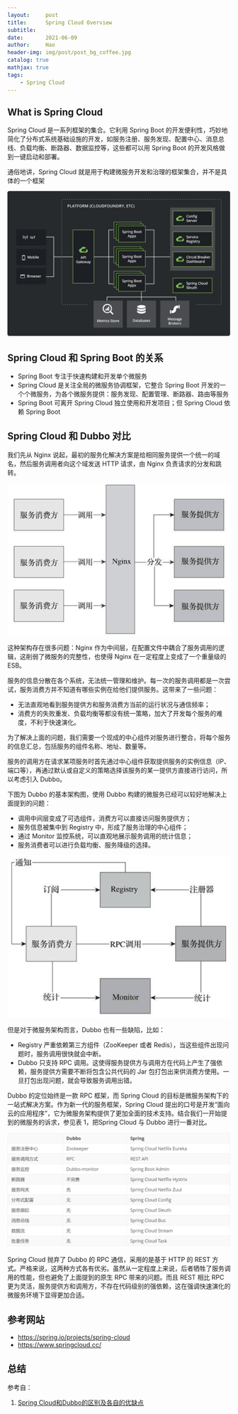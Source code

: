 ```yaml
---
layout:     post
title:      Spring Cloud Overview
subtitle:   
date:       2021-06-09
author:     Hao
header-img: img/post/post_bg_coffee.jpg
catalog: true
mathjax: true
tags:
    - Spring Cloud
---
```


## What is Spring Cloud

Spring Cloud 是一系列框架的集合。它利用 Spring Boot 的开发便利性，巧妙地简化了分布式系统基础设施的开发，如服务注册、服务发现、配置中心、消息总线、负载均衡、断路器、数据监控等，这些都可以用 Spring Boot 的开发风格做到一键启动和部署。

通俗地讲，Spring Cloud 就是用于构建微服务开发和治理的框架集合，并不是具体的一个框架

![img](/img/SpringCloud/sc_def.png)

## Spring Cloud 和 Spring Boot 的关系

+ Spring Boot 专注于快速构建和开发单个微服务
+ Spring Cloud 是关注全局的微服务协调框架，它整合 Spring Boot 开发的一个个微服务，为各个微服务提供：服务发现、配置管理、断路器、路由等服务
+ Spring Boot 可离开 Spring Cloud 独立使用和开发项目；但 Spring Cloud 依赖 Spring Boot

## Spring Cloud 和 Dubbo 对比

我们先从 Nginx 说起，最初的服务化解决方案是给相同服务提供一个统一的域名，然后服务调用者向这个域发送 HTTP 请求，由 Nginx 负责请求的分发和跳转。

![img](/img/SpringCloud/nginx.png)

这种架构存在很多问题：Nginx 作为中间层，在配置文件中耦合了服务调用的逻辑，这削弱了微服务的完整性，也使得 Nginx 在一定程度上变成了一个重量级的 ESB。

服务的信息分散在各个系统，无法统一管理和维护。每一次的服务调用都是一次尝试，服务消费方并不知道有哪些实例在给他们提供服务。这带来了一些问题：
+ 无法直观地看到服务提供方和服务消费方当前的运行状况与通信频率；
+ 消费方的失败重发、负载均衡等都没有统一策略，加大了开发每个服务的难度，不利于快速演化。

为了解决上面的问题，我们需要一个现成的中心组件对服务进行整合，将每个服务的信息汇总，包括服务的组件名称、地址、数量等。

服务的调用方在请求某项服务时首先通过中心组件获取提供服务的实例信息（IP、端口等），再通过默认或自定义的策略选择该服务的某一提供方直接进行访问，所以考虑引入 Dubbo。

下图为 Dubbo 的基本架构图，使用 Dubbo 构建的微服务已经可以较好地解决上面提到的问题：
+ 调用中间层变成了可选组件，消费方可以直接访问服务提供方；
+ 服务信息被集中到 Registry 中，形成了服务治理的中心组件；
+ 通过 Monitor 监控系统，可以直观地展示服务调用的统计信息；
+ 服务消费者可以进行负载均衡、服务降级的选择。

![img](/img/SpringCloud/dubbo.png)

但是对于微服务架构而言，Dubbo 也有一些缺陷，比如：
+ Registry 严重依赖第三方组件（ZooKeeper 或者 Redis），当这些组件出现问题时，服务调用很快就会中断。
+ Dubbo 只支持 RPC 调用。这使得服务提供方与调用方在代码上产生了强依赖，服务提供方需要不断将包含公共代码的 Jar 包打包出来供消费方使用。一旦打包出现问题，就会导致服务调用出错。

Dubbo 的定位始终是一款 RPC 框架，而 Spring Cloud 的目标是微服务架构下的一站式解决方案。作为新一代的服务框架，Spring Cloud 提出的口号是开发“面向云的应用程序”，它为微服务架构提供了更加全面的技术支持。结合我们一开始提到的微服务的诉求，参见表 1，把Spring Cloud 与 Dubbo 进行一番对比。

![img](/img/SpringCloud/sc_vs_dubbo.png)

Spring Cloud 抛弃了 Dubbo 的 RPC 通信，采用的是基于 HTTP 的 REST 方式。严格来说，这两种方式各有优劣。虽然从一定程度上来说，后者牺牲了服务调用的性能，但也避免了上面提到的原生 RPC 带来的问题。而且 REST 相比 RPC 更为灵活，服务提供方和调用方，不存在代码级别的强依赖，这在强调快速演化的微服务环境下显得更加合适。

## 参考网站

+ https://spring.io/projects/spring-cloud
+ https://www.springcloud.cc/

## 总结

参考自：
1. [Spring Cloud和Dubbo的区别及各自的优缺点](http://c.biancheng.net/spring_cloud/)


